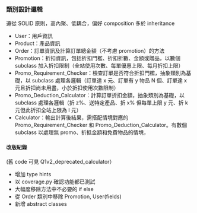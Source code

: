 ### 類別設計邏輯 ###

遵從 SOLID 原則，高內聚、低耦合，偏好 composition 多於 inheritance

- User：用戶資訊
- Product：產品資訊
- Order：訂單資訊及計算訂單總金額（不考慮 promotion）的方法
- Promotion：折扣資訊，包括折扣門檻、折扣折數、金額或贈品，以數個 subclass 加入折扣限制（全站使用次數、每單優惠上限、每月折扣上限）
- Promo_Requirement_Checker：檢查訂單是否符合折扣門檻，抽象類別為基礎，以 subclass 處理各邏輯（訂單達 x 元、訂單有 y 物品 N 個、訂單達 x 元且折扣尚未用盡，小於折扣使用次數限制）
- Promo_Deduction_Calculator：計算訂單折扣金額，抽象類別為基礎，以 subclass 處理各邏輯（折 z%、送特定產品、折 x% 但每單上限 y 元、折 k 元但此折扣全站上限為 l 元）
- Calculator：輸出計算後結果，需搭配情境對應的 Promo_Requirement_Checker 和 Promo_Deduction_Calculator。有數個 subclass 以處理無 promo、折抵金額和免費物品的情境，

#### 改版紀錄 ####
(舊 code 可見 Q1v2_deprecated_calculator）
- 增加 type hints
- 以 coverage.py 確認功能都已測試
- 大幅度移除方法中不必要的 if else
- 從 Order 類別中移除 Promotion, User(fields)
- 新增 abstract classes
